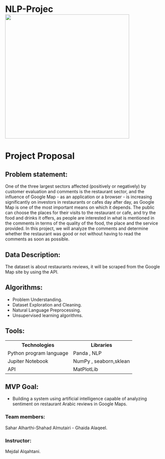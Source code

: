 # NLP-Projec<img src="https://user-images.githubusercontent.com/93095814/147146554-404c3210-b275-4c76-875a-a912cf9735a8.png" width="400" heigh="400" /> 

<h1> Project Proposal  </h1>
 
## Problem statement:
One of the three largest sectors affected (positively or negatively) by customer evaluation and comments is the restaurant sector, and the influence of Google Map - as an application or a browser - is increasing significantly on investors in restaurants or cafes day after day, as Google Map is one of the most important means on which it depends. The public can choose the places for their visits to the restaurant or cafe, and try the food and drinks it offers, as people are interested in what is mentioned in the comments in terms of the quality of the food, the place and the service provided. In this project, we will analyze the comments and determine whether the restaurant was good or not without having to read the comments as soon as possible.

## Data Description:
The dataset is about restaurants reviews, it will be scraped from the Google Map site by using the API.
 


## Algorithms:
* Problem Understanding.
* Dataset Exploration and Cleaning.
* Natural Language Preprocessing.
* Unsupervised learning algorithms.
   


## Tools:
<table>
  <tr>
    <th>Technologies </th>
    <th>Libraries </th>
  </tr>
  
  <tr>
    <td>Python program language </td>
    <td>Panda , NLP</td>
  </tr>
  <tr>
    <td>Jupiter Notebook</td>
    <td>NumPy , seaborn,sklean </td>
  </tr>
  <tr>
    <td>API</td>
    <td>MatPlotLib  </td>
  </tr>
    
</table>


## MVP Goal:
* Building a system using artificial intelligence capable of analyzing sentiment on restaurant Arabic reviews in Google Maps.



### Team members:
Sahar Alharthi-Shahad Almutairi  - Ghaida Alaqeel.
### Instructor:
Mejdal Alqahtani.
